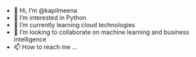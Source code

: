 - 👋 Hi, I’m @kapilmeena
- 👀 I’m interested in Python 
- 🌱 I’m currently learning cloud technologies
- 💞️ I’m looking to collaborate on machine learning and business intelligence
- 📫 How to reach me ...

<!---
kapilmeena/kapilmeena is a ✨ special ✨ repository because its `README.md` (this file) appears on your GitHub profile.
You can click the Preview link to take a look at your changes.
--->
